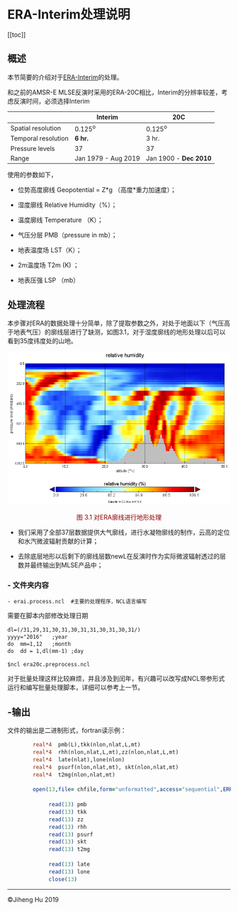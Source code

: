 # ERA-Interim处理说明

[[toc]]  

## 概述  

本节简要的介绍对于[ERA-Interim](https://apps.ecmwf.int/datasets/data/interim-full-daily/levtype=pl/)的处理。

和之前的AMSR-E MLSE反演时采用的ERA-20C相比，Interim的分辨率较差，考虑反演时间，必须选择Interim

|                     | Interim             | 20C                     |
| ------------------- | ------------------- | ----------------------- |
| Spatial resolution  | 0.125<sup>o</sup>   | 0.125<sup>o</sup>       |
| Temporal resolution | **6 hr.**           | 3 hr.                   |
| Pressure levels     | 37                  | 37                      |
| Range               | Jan 1979 - Aug 2019 | Jan 1900 - **Dec 2010** |

使用的参数如下，

- 位势高度廓线 Geopotential = Z*g （高度\*重力加速度）；

- 湿度廓线 Relative Humidity（%）；
- 温度廓线 Temperature （K）；
- 气压分层 PMB（pressure in mb）；
- 地表温度场 LST（K）；
- 2m温度场 T2m (K) ；
- 地表压强 LSP （mb）

## 处理流程

本步骤对ERA的数据处理十分简单，除了提取参数之外，对处于地面以下（气压高于地表气压）的廓线层进行了缺测，如图3.1，对于湿度廓线的地形处理以后可以看到35度纬度处的山地。

![erai-rh](./imgs/erai-rh.png)  

<p style="text-align:center;color:darkred;">图 3.1 对ERA廓线进行地形处理</p>  

- 我们采用了全部37层数据提供大气廓线，进行水凝物廓线的制作，云高的定位和水汽微波辐射贡献的计算；  

- 去除底层地形以后剩下的廓线层数newL在反演时作为实际微波辐射透过的层数并最终输出到MLSE产品中；  

### - 文件夹内容  

```shell
- erai.process.ncl  #主要的处理程序，NCL语言编写
```

需要在脚本内部修改处理日期

```NCL
dl=(/31,29,31,30,31,30,31,31,30,31,30,31/)
yyyy="2016"   ;year
do  mm=1,12   ;month
do  dd = 1,dl(mm-1) ;day
```

```shell
$ncl era20c.preprocess.ncl 
```

对于批量处理这样比较麻烦，并且涉及到闰年，有兴趣可以改写成NCL带参形式运行和编写批量处理脚本，详细可以参考上一节。

## -输出

文件的输出是二进制形式，fortran读示例：

```fortran
        real*4  pmb(L),tkk(nlon,nlat,L,mt)	
        real*4  rhh(nlon,nlat,L,mt),zz(nlon,nlat,L,mt)
        real*4  late(nlat),lone(nlon) 		
        real*4  psurf(nlon,nlat,mt), skt(nlon,nlat,mt)
        real*4  t2mg(nlon,nlat,mt)  
        
        open(13,file= chfile,form="unformatted",access="sequential",ERR=401)	
	  
	         read(13) pmb
	         read(13) tkk
	         read(13) zz
	         read(13) rhh
	         read(13) psurf
	         read(13) skt
	         read(13) t2mg    		    
	   		 
		     read(13) late
             read(13) lone 
	         close(13)
```

----

&copy;Jiheng Hu 2019